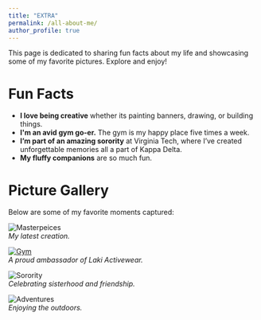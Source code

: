 ```yaml
---
title: "EXTRA"
permalink: /all-about-me/
author_profile: true
---
```


This page is dedicated to sharing fun facts about my life and showcasing some of my favorite pictures. Explore and enjoy!

# Fun Facts  
- **I love being creative** whether its painting banners, drawing, or building things.  
- **I'm an avid gym go-er.** The gym is my happy place five times a week.  
- **I’m part of an amazing sorority** at Virginia Tech, where I’ve created unforgettable memories all a part of Kappa Delta.  
- **My fluffy companions** are so much fun.

# Picture Gallery  
Below are some of my favorite moments captured:  

![Masterpeices](https://via.placeholder.com/300)  
*My latest creation.*  

[![Gym](https://via.placeholder.com/300)](https://lakiactive.com/?ref=izzyburley&utm_source=affiliate)  
*A proud ambassador of Laki Activewear.*  

![Sorority](https://via.placeholder.com/300)  
*Celebrating sisterhood and friendship.*  

![Adventures](https://via.placeholder.com/300)  
*Enjoying the outdoors.*  
